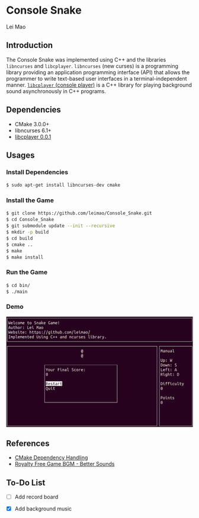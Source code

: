 # Console Snake

Lei Mao

## Introduction

The Console Snake was implemented using C++ and the libraries `libncurses` and `libcplayer`. `libncurses` (new curses) is a programming library providing an application programming interface (API) that allows the programmer to write text-based user interfaces in a terminal-independent manner. [`libcplayer` (console player)]((https://github.com/leimao/Console_Player)) is a C++ library for playing background sound asynchronously in C++ programs.

## Dependencies

* CMake 3.0.0+
* libncurses 6.1+
* [libcplayer 0.0.1](https://github.com/leimao/Console_Player)

## Usages

### Install Dependencies

```bash
$ sudo apt-get install libncurses-dev cmake
```

### Install the Game

```bash
$ git clone https://github.com/leimao/Console_Snake.git
$ cd Console_Snake
$ git submodule update --init --recursive
$ mkdir -p build
$ cd build
$ cmake ..
$ make
$ make install
```

### Run the Game

```bash
$ cd bin/
$ ./main
```

### Demo

![](demo/snake.gif)

## References

* [CMake Dependency Handling](https://foonathan.net/2016/07/cmake-dependency-handling/)
* [Royalty Free Game BGM - Better Sounds](https://opengameart.org/content/better-sounds-nes-version)

## To-Do List

- [ ] Add record board
- [x] Add background music

